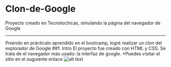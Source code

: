 # Clon-de-Google
Proyecto creado en Tecnolochicas, simulando la página del navegador de Google

*********
Pniendo en prácticalo aprendido en el bootcamp, logré realizar un clon del explorador de Google
##1. Intro
El proyecto fue creado con HTML y CSS. Se trata de el navegador más usado: la interfaz de google.
*Puedes visitar el sitio en el suguiente enlace
![alt text]([imagenes/Imagen1.PNG](https://www.google.com/url?sa=i&url=https%3A%2F%2Fblog.masmovil.es%2Fcomo-cambiar-la-pantalla-de-inicio-de-google-chrome%2F&psig=AOvVaw3kK1Kxu8Cjp26GECLXhO7m&ust=1698193551357000&source=images&cd=vfe&opi=89978449&ved=0CBEQjRxqFwoTCNDL2I22jYIDFQAAAAAdAAAAABAD)https://www.google.com/url?sa=i&url=https%3A%2F%2Fblog.masmovil.es%2Fcomo-cambiar-la-pantalla-de-inicio-de-google-chrome%2F&psig=AOvVaw3kK1Kxu8Cjp26GECLXhO7m&ust=1698193551357000&source=images&cd=vfe&opi=89978449&ved=0CBEQjRxqFwoTCNDL2I22jYIDFQAAAAAdAAAAABAD)
